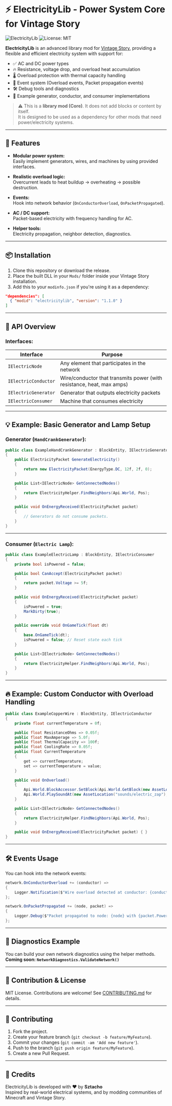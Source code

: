 # ⚡ ElectricityLib - Power System Core for Vintage Story

![ElectricityLib](https://github.com/Sztacho/ElectricityLib-VS/blob/master/modicon.png)
![License: MIT](https://img.shields.io/badge/License-MIT-green.svg)

**ElectricityLib** is an advanced library mod for [Vintage Story](https://www.vintagestory.at/), providing a flexible and efficient electricity system with support for:

- ✅ AC and DC power types
- 🔥 Resistance, voltage drop, and overload heat accumulation
- 🌡️ Overload protection with thermal capacity handling
- 🎯 Event system (Overload events, Packet propagation events)
- 🛠️ Debug tools and diagnostics
- 🧩 Example generator, conductor, and consumer implementations

> ⚠️ This is a **library mod (Core)**. It does not add blocks or content by itself.  
> It is designed to be used as a dependency for other mods that need power/electricity systems.

---

## 🚀 Features

- **Modular power system:**  
  Easily implement generators, wires, and machines by using provided interfaces.

- **Realistic overload logic:**  
  Overcurrent leads to heat buildup → overheating → possible destruction.

- **Events:**  
  Hook into network behavior (`OnConductorOverload`, `OnPacketPropagated`).

- **AC / DC support:**  
  Packet-based electricity with frequency handling for AC.

- **Helper tools:**  
  Electricity propagation, neighbor detection, diagnostics.

---

## 📦 Installation

1. Clone this repository or download the release.
2. Place the built DLL in your `Mods/` folder inside your Vintage Story installation.
3. Add this to your `modinfo.json` if you're using it as a dependency:
```json
"dependencies": [
  { "modid": "electricitylib", "version": "1.1.0" }
]
```

---

## 📐 API Overview

### Interfaces:
| Interface               | Purpose                                 |
|--------------------------|-----------------------------------------|
| `IElectricNode`          | Any element that participates in the network |
| `IElectricConductor`     | Wire/conductor that transmits power (with resistance, heat, max amps) |
| `IElectricGenerator`     | Generator that outputs electricity packets |
| `IElectricConsumer`      | Machine that consumes electricity |

---

## 💡 Example: Basic Generator and Lamp Setup

### Generator (`HandCrankGenerator`):
```csharp
public class ExampleHandCrankGenerator : BlockEntity, IElectricGenerator
{
    public ElectricityPacket GenerateElectricity()
    {
        return new ElectricityPacket(EnergyType.DC, 12f, 2f, 0);
    }

    public List<IElectricNode> GetConnectedNodes()
    {
        return ElectricityHelper.FindNeighbors(Api.World, Pos);
    }

    public void OnEnergyReceived(ElectricityPacket packet)
    {
        // Generators do not consume packets.
    }
}
```

---

### Consumer (`Electric Lamp`):
```csharp
public class ExampleElectricLamp : BlockEntity, IElectricConsumer
{
    private bool isPowered = false;

    public bool CanAccept(ElectricityPacket packet)
    {
        return packet.Voltage >= 5f;
    }

    public void OnEnergyReceived(ElectricityPacket packet)
    {
        isPowered = true;
        MarkDirty(true);
    }

    public override void OnGameTick(float dt)
    {
        base.OnGameTick(dt);
        isPowered = false; // Reset state each tick
    }

    public List<IElectricNode> GetConnectedNodes()
    {
        return ElectricityHelper.FindNeighbors(Api.World, Pos);
    }
}
```

---

## 🔥 Example: Custom Conductor with Overload Handling

```csharp
public class ExampleCopperWire : BlockEntity, IElectricConductor
{
    private float currentTemperature = 0f;

    public float ResistanceOhms => 0.05f;
    public float MaxAmperage => 5.0f;
    public float ThermalCapacity => 100f;
    public float CoolingRate => 0.05f;
    public float CurrentTemperature
    {
        get => currentTemperature;
        set => currentTemperature = value;
    }

    public void OnOverload()
    {
        Api.World.BlockAccessor.SetBlock(Api.World.GetBlock(new AssetLocation("yourmod", "burnedwire")).BlockId, Pos);
        Api.World.PlaySoundAt(new AssetLocation("sounds/electric_zap"), Pos.X, Pos.Y, Pos.Z);
    }

    public List<IElectricNode> GetConnectedNodes()
    {
        return ElectricityHelper.FindNeighbors(Api.World, Pos);
    }

    public void OnEnergyReceived(ElectricityPacket packet) { }
}
```

---

## 🛠️ Events Usage

You can hook into the network events:
```csharp
network.OnConductorOverload += (conductor) =>
{
    Logger.Notification($"Wire overload detected at conductor: {conductor}");
};

network.OnPacketPropagated += (node, packet) =>
{
    Logger.Debug($"Packet propagated to node: {node} with {packet.PowerWatts} W");
};
```

---

## 🧪 Diagnostics Example

You can build your own network diagnostics using the helper methods.  
**Coming soon: `NetworkDiagnostics.ValidateNetwork()`**

---

## 🧩 Contribution & License

MIT License. Contributions are welcome! See [CONTRIBUTING.md](CONTRIBUTING.md) for details.

---

## 🤝 Contributing

1. Fork the project.
2. Create your feature branch (`git checkout -b feature/MyFeature`).
3. Commit your changes (`git commit -am 'Add new feature'`).
4. Push to the branch (`git push origin feature/MyFeature`).
5. Create a new Pull Request.

---

## 🙏 Credits

ElectricityLib is developed with ❤️ by **Sztacho**  
Inspired by real-world electrical systems, and by modding communities of Minecraft and Vintage Story.